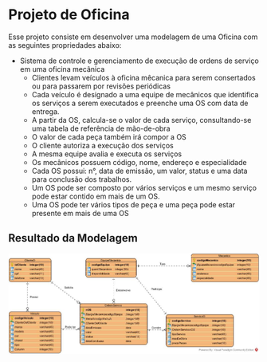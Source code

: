 # Projeto de Oficina

Esse projeto consiste em desenvolver uma modelagem de uma Oficina com as seguintes propriedades abaixo: 

- Sistema de controle e gerenciamento de execução de ordens de serviço em uma oficina mecânica
  - Clientes levam veículos à oficina mêcanica para serem consertados ou para passarem por revisões periódicas
  - Cada veículo é designado a uma equipe de mecânicos que identifica os serviços a serem executados e preenche uma OS com data de entrega.
  - A partir da OS, calcula-se o valor de cada serviço, consultando-se uma tabela de referência de mão-de-obra
  - O valor de cada peça também irá compor a OS
  - O cliente autoriza a execução dos serviços
  - A mesma equipe avalia e executa os serviços
  - Os mecânicos possuem código, nome, endereço e especialidade
  - Cada OS possui: n°, data de emissão, um valor, status e uma data para conclusão dos trabalhos.
  - Um OS pode ser composto por vários serviços e um mesmo serviço pode estar contido em mais de um OS.
  - Uma OS pode ter vários tipos de peça e uma peça pode estar presente em mais de uma OS

## Resultado da Modelagem
  ![alt text](Oficina.jpg)